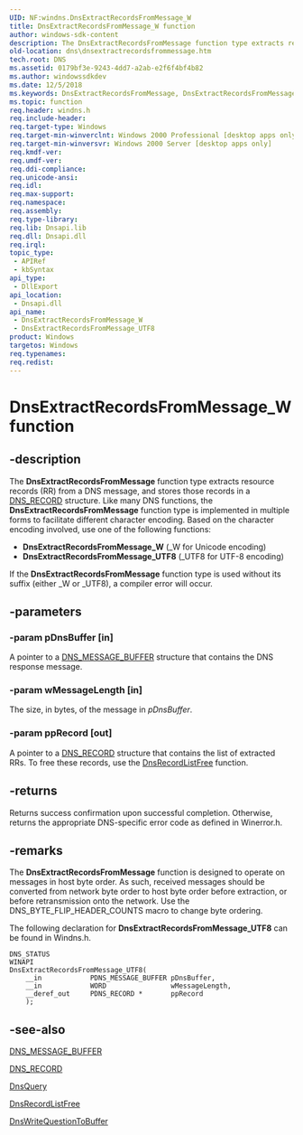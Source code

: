```yaml
---
UID: NF:windns.DnsExtractRecordsFromMessage_W
title: DnsExtractRecordsFromMessage_W function
author: windows-sdk-content
description: The DnsExtractRecordsFromMessage function type extracts resource records (RR) from a DNS message, and stores those records in a DNS_RECORD structure.
old-location: dns\dnsextractrecordsfrommessage.htm
tech.root: DNS
ms.assetid: 0179bf3e-9243-4dd7-a2ab-e2f6f4bf4b82
ms.author: windowssdkdev
ms.date: 12/5/2018
ms.keywords: DnsExtractRecordsFromMessage, DnsExtractRecordsFromMessage_UTF8, DnsExtractRecordsFromMessage_W, DnsExtractRecordsFromMessage_W function [DNS], _dns_dnsextractrecordsfrommessage, dns.dnsextractrecordsfrommessage, windns/DnsExtractRecordsFromMessage_UTF8, windns/DnsExtractRecordsFromMessage_W
ms.topic: function
req.header: windns.h
req.include-header: 
req.target-type: Windows
req.target-min-winverclnt: Windows 2000 Professional [desktop apps only]
req.target-min-winversvr: Windows 2000 Server [desktop apps only]
req.kmdf-ver: 
req.umdf-ver: 
req.ddi-compliance: 
req.unicode-ansi: 
req.idl: 
req.max-support: 
req.namespace: 
req.assembly: 
req.type-library: 
req.lib: Dnsapi.lib
req.dll: Dnsapi.dll
req.irql: 
topic_type:
 - APIRef
 - kbSyntax
api_type:
 - DllExport
api_location:
 - Dnsapi.dll
api_name:
 - DnsExtractRecordsFromMessage_W
 - DnsExtractRecordsFromMessage_UTF8
product: Windows
targetos: Windows
req.typenames: 
req.redist: 
---
```


# DnsExtractRecordsFromMessage_W function


## -description


The 
<b>DnsExtractRecordsFromMessage</b> function type extracts resource records (RR) from a DNS message, and stores those records in a 
<a href="https://msdn.microsoft.com/ab7b96a5-346f-4e01-bb2a-885f44764590">DNS_RECORD</a> structure. Like many DNS functions, the 
<b>DnsExtractRecordsFromMessage</b> function type is implemented in multiple forms to facilitate different character encoding. Based on the character encoding involved, use one of the following functions:
<ul>
<li>
<b>DnsExtractRecordsFromMessage_W</b> (_W for Unicode encoding)

</li>
<li>
<b>DnsExtractRecordsFromMessage_UTF8</b> (_UTF8 for UTF-8 encoding)

</li>
</ul>If the 
<b>DnsExtractRecordsFromMessage</b> function type is used without its suffix (either _W or _UTF8), a compiler error will occur.


## -parameters




### -param pDnsBuffer [in]

A pointer to a <a href="https://msdn.microsoft.com/2a6fdf8f-ac30-4e32-9cde-67d41ddef8af">DNS_MESSAGE_BUFFER</a> structure that contains the DNS response message.


### -param wMessageLength [in]

The size, in bytes, of the message in 
<i>pDnsBuffer</i>.


### -param ppRecord [out]

A pointer to a <a href="https://msdn.microsoft.com/ab7b96a5-346f-4e01-bb2a-885f44764590">DNS_RECORD</a> structure that contains the list of extracted RRs. To free these records, use the 
<a href="https://msdn.microsoft.com/fc4c0cb4-646f-4946-8f07-b5a858f7064a">DnsRecordListFree</a> function.


## -returns



Returns success confirmation upon successful completion. Otherwise, returns the appropriate DNS-specific error code as defined in Winerror.h.




## -remarks



The <b>DnsExtractRecordsFromMessage</b> function is designed to operate on messages in host byte order. As such, received messages should be converted from network byte order to host byte order before extraction, or before retransmission onto the network. Use the DNS_BYTE_FLIP_HEADER_COUNTS macro to change  byte ordering.

The following declaration for <b>DnsExtractRecordsFromMessage_UTF8</b> can be found in Windns.h.

<pre class="syntax" xml:space="preserve"><code>DNS_STATUS
WINAPI
DnsExtractRecordsFromMessage_UTF8(
    __in            PDNS_MESSAGE_BUFFER pDnsBuffer,
    __in            WORD                wMessageLength,
    __deref_out     PDNS_RECORD *       ppRecord
    );
</code></pre>



## -see-also




<a href="https://msdn.microsoft.com/2a6fdf8f-ac30-4e32-9cde-67d41ddef8af">DNS_MESSAGE_BUFFER</a>



<a href="https://msdn.microsoft.com/ab7b96a5-346f-4e01-bb2a-885f44764590">DNS_RECORD</a>



<a href="https://msdn.microsoft.com/3d810b76-cea1-4904-9b5a-c2566b332c2c">DnsQuery</a>



<a href="https://msdn.microsoft.com/fc4c0cb4-646f-4946-8f07-b5a858f7064a">DnsRecordListFree</a>



<a href="https://msdn.microsoft.com/9aa853aa-d9b5-41e3-a82a-c25de199924d">DnsWriteQuestionToBuffer</a>
 

 

